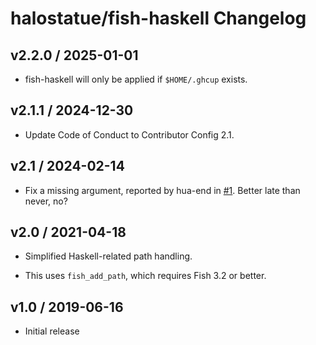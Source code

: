 # halostatue/fish-haskell Changelog

## v2.2.0 / 2025-01-01

- fish-haskell will only be applied if `$HOME/.ghcup` exists.

## v2.1.1 / 2024-12-30

- Update Code of Conduct to Contributor Config 2.1.

## v2.1 / 2024-02-14

- Fix a missing argument, reported by hua-end in [#1][#1]. Better late than
  never, no?

## v2.0 / 2021-04-18

- Simplified Haskell-related path handling.

- This uses `fish_add_path`, which requires Fish 3.2 or better.

## v1.0 / 2019-06-16

- Initial release

[#1]: https://github.com/halostatue/fish-haskell/issues/1
